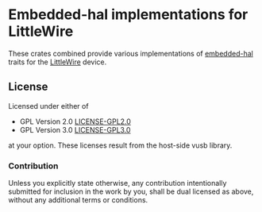 # Embedded-hal implementations for LittleWire

These crates combined provide various implementations of
[embedded-hal](https://github.com/rust-embedded/embedded-hal) traits for the
[LittleWire](http://littlewire.github.io/) device.

## License

Licensed under either of

- GPL Version 2.0  [LICENSE-GPL2.0](LICENSE-GPL2.0)
- GPL Version 3.0  [LICENSE-GPL3.0](LICENSE-GPL3.0)

at your option. These licenses result from the host-side vusb library.

### Contribution

Unless you explicitly state otherwise, any contribution intentionally submitted
for inclusion in the work by you, shall be dual licensed as above, without any
additional terms or conditions. 
